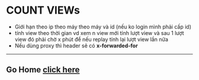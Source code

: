 # COUNT VIEWs

- Giới hạn theo ip theo máy theo máy và id (nếu ko login mình phải cấp id)
- tính view theo thời gian vd xem n view mới tính lượt view và sau 1 lượt view đó phải chờ x phút để nếu replay tính lại lượt view lần nữa
- Nếu dùng proxy thì header sẽ có **x-forwarded-for**

---

## Go Home [click here](/README)

